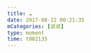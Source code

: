 ```yaml
---
title: ☁️
date: 2017-08-22 00:21:35
mCategories: [说说]
type: moment
time: t002135
---
```


<div id="pics-20170822002135"></div>

<script src="/lib/moment/pics.js"></script>
<script>
var data = [
    {"link": "2017-08-22_000011.jpeg", "type": "shuoshuo"},
    {"link": "2017-08-22_000013.jpeg", "type": "shuoshuo"}
];
picsRender(data, "pics-20170822002135");
</script>
